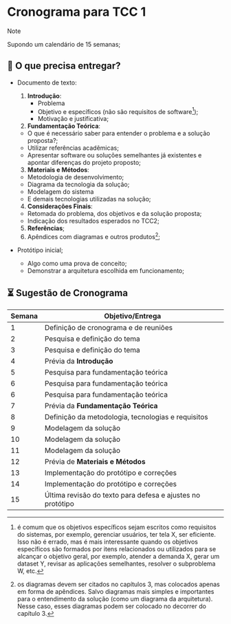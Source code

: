 # Cronograma para TCC 1

> [!NOTE]
> Supondo um calendário de 15 semanas;

## 🎯 O que precisa entregar?

- Documento de texto:
  1. **Introdução**:
     - Problema
     - Objetivo e específicos (não são requisitos de software[^1]);
     - Motivação e justificativa;
  2. **Fundamentação Teórica**:
    - O que é necessário saber para entender o problema e a solução proposta?;
    - Utilizar referências acadêmicas;
    - Apresentar software ou soluções semelhantes já existentes e apontar diferenças do projeto proposto;
  3. **Materiais e Métodos**:
    - Metodologia de desenvolvimento;
    - Diagrama da tecnologia da solução;
    - Modelagem do sistema
    - E demais tecnologias utilizadas na solução;
  4. **Considerações Finais**:
    - Retomada do problema, dos objetivos e da solução proposta;
    - Indicação dos resultados esperados no TCC2;
  5. **Referências**;
  6. Apêndices com diagramas e outros produtos[^2];

- Protótipo inicial;
  - Algo como uma prova de conceito;
  - Demonstrar a arquitetura escolhida em funcionamento;

## ⏳ Sugestão de Cronograma

| Semana | Objetivo/Entrega |
| -------| --------------|
| 1 | Definição de cronograma e de reuniões |
| 2 | Pesquisa e definição do tema|
| 3 | Pesquisa e definição do tema|
| 4 | Prévia da **Introdução**  |
| 5 | Pesquisa para fundamentação teórica  |
| 6 | Pesquisa para fundamentação teórica  |
| 6 | Pesquisa para fundamentação teórica  |
| 7 | Prévia da **Fundamentação Teórica**  |
| 8 | Definição da metodologia, tecnologias e requisitos |
| 9 | Modelagem da solução  |
| 10 | Modelagem da solução  |
| 11 | Modelagem da solução  |
| 12 | Prévia de **Materiais e Métodos** |
| 13 | Implementação do protótipo e correções |
| 14 | Implementação do protótipo e correções |
| 15 | Última revisão do texto para defesa e ajustes no protótipo  |

[^1]: é comum que os objetivos específicos sejam escritos como requisitos do sistemas, por exemplo, gerenciar usuários, ter tela X, ser eficiente. Isso não é errado, mas é mais interessante quando os objetivos específicos são formados por itens relacionados ou utilizados para se alcançar o objetivo geral, por exemplo, atender a demanda X, gerar um dataset Y, revisar as aplicações semelhantes, resolver o subproblema W, etc.
[^2]: os diagramas devem ser citados no capítulos 3, mas colocados apenas em forma de apêndices. Salvo diagramas mais simples e importantes para o entendimento da solução (como um diagrama da arquitetura). Nesse caso, esses diagramas podem ser colocado no decorrer do capítulo 3.

